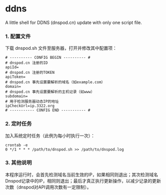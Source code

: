 # ddns
A little shell for DDNS (dnspod.cn) update with only one script file.

### 1. 配置文件
下载 dnspod.sh 文件至服务器，打开并修改其中配置项：

```
# ---------- CONFIG BEGIN ---------- #
# dnspod.cn 注册的ID
apiId=
# dnspod.cn 注册的TOKEN
apiToken=
# dnspod.cn 事先设置要解析的域名（如example.com）
domain=
# dnspod.cn 事先设置要解析的主机记录（如www）
subdomain=
# 用于检测服务器动态IP的地址
ipCheckUrl=ip.3322.org
# ----------- CONFIG END ----------- #
```

### 2. 定时任务
加入系统定时任务（此例为每小时执行一次）：
```
crontab -e
0 */1 * * * /path/to/dnspod.sh >> /path/to/dnspod.log
```

### 3. 其他说明
本程序运行时，会首先检测域名当前生效的IP，如果相同则退出；其次检测域名Dnspod记录中的IP，相同则退出；最后才真正执行更新操作，以减少记录的更新次数（dnspod对API调用次数有一定限制）。
